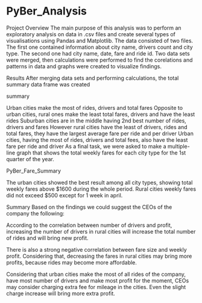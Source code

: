 # PyBer_Analysis


Project Overview
The main purpose of this analysis was to perform an exploratory analysis on data in .csv files and create several types of visualisations using Pandas and Matplotlib. The data consisted of two files. The first one contained information about city name, drivers count and city type. The second one had city name, date, fare and ride id. Two data sets were merged, then calculations were performed to find the corelations and patterns in data and graphs were created to visualize findings.

Results
After merging data sets and performing calculations, the total summary data frame was created

summary

Urban cities make the most of rides, drivers and total fares
Opposite to urban cities, rural ones make the least total fares, drivers and have the least rides
Suburban cities are in the middle having 2nd best number of rides, drivers and fares
However rural cities have the least of drivers, rides and total fares, they have the largest average fare per ride and per driver
Urban cities, having the most of rides, drivers and total fees, also have the least fare per ride and driver
As a final task, we were asked to make a multiple-line graph that shows the total weekly fares for each city type for the 1st quarter of the year.

PyBer_Fare_Summary

The urban cities showed the best result among all city types, showing total weekly fares above $1600 during the whole period. Rural cities weekly fares did not exceed $500 except for 1 week in april.

Summary
Based on the findings we could suggest the CEOs of the company the following:

According to the correlation between number of drivers and profit, increasing the number of drivers in rural cities will increase the total number of rides and will bring new profit.

There is also a strong negative correlation between fare size and weekly profit. Considering that, decreasing the fares in rural cities may bring more profits, because rides may become more affordable.

Considering that urban cities make the most of all rides of the company, have most number of drivers and make most profit for the moment, CEOs may consider charging extra fee for mileage in the cities. Even the slight charge increase will bring more extra profit.
